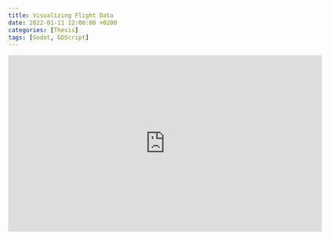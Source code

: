 ```yaml
---
title: Visualizing Flight Data
date: 2022-01-11 12:00:00 +0200
categories: [Thesis]
tags: [Godot, GDScript]
---
```


<iframe width="640" height="360" src="http://www.youtube.com/embed/7CnRuaznDZ4" frameborder="0" allowfullscreen></iframe>

